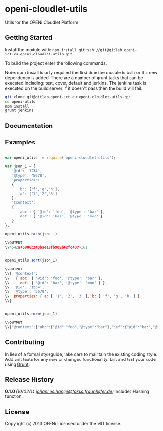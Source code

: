# openi-cloudlet-utils

Utils for the OPENi Cloudlet Platform

## Getting Started
Install the module with: `npm install git+ssh://git@gitlab.openi-ict.eu:openi-cloudlet-utils.git`

To build the project enter the following commands.

Note: npm install is only required the first time the module is built or if a new dependency is added. There are a number of grunt tasks that can be executed including: test, cover, default and jenkins. The jenkins task is executed on the build server, if it doesn't pass then the build will fail.

```bash
git clone git@gitlab.openi-ict.eu:openi-cloudlet-utils.git
cd openi-utils
npm install
grunt jenkins
```

## Documentation


## Examples

```javascript

var openi_utils  = require('openi-cloudlet-utils');

var json_1 = {
   '@id': '1234',
   '@type': '5678',
   'properties':
   {
      'b': ['f','g','h'],
      'a': ['1','2','3']
   },
   '@context':
   {
      'abc': { '@id': 'foo', '@type': 'bar' },
      'def': { '@id': 'baz', '@type': 'moo' }
   }
};

openi_utils.hash(json_1)

\\OUTPUT
\\4542a76906b243bae19fb909b62fc437-161


openi_utils.sort(json_1)

\\OUTPUT
\\{ '@context':
\\   { abc: { '@id': 'foo', '@type': 'bar' },
\\     def: { '@id': 'baz', '@type': 'moo' } },
\\  '@id': '1234',
\\  '@type': '5678',
\\  properties: { a: [ '1', '2', '3' ], b: [ 'f', 'g', 'h' ] }
\\}


openi_utils.norm(json_1)

\\OUTPUT
\\{"@context":{"abc":{"@id":"foo","@type":"bar"},"def":{"@id":"baz","@type":"moo"}},"@id":"1234","@type":"5678","properties":{"a":["1","2","3"],"b":["f","g","h"]}}

```

## Contributing
In lieu of a formal styleguide, take care to maintain the existing coding style. Add unit tests for any new or changed functionality. Lint and test your code using [Grunt](http://gruntjs.com/).

## Release History
**0.1.0** *(10/02/14 johannes.hange@fokus.fraunhofer.de)* Includes Hashing function.

## License
Copyright (c) 2013 OPENi
Licensed under the MIT license.
